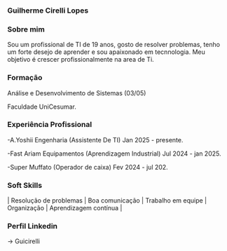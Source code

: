 ### Guilherme Cirelli Lopes 
### Sobre mim
Sou um profissional de TI de 19 anos, gosto de resolver problemas, tenho um forte desejo de aprender e sou apaixonado em tecnnologia. Meu objetivo é crescer profissionalmente na area de Ti.
### Formação
Análise e Desenvolvimento de Sistemas (03/05)

Faculdade UniCesumar.
### Experiência Profissional        
-A.Yoshii Engenharia (Assistente De TI) Jan 2025 - presente.

-Fast Ariam Equipamentos (Aprendizagem Industrial) Jul 2024 - jan 2025.

-Super Muffato (Operador de caixa) Fev 2024 - jul 202.
### Soft Skills
| Resolução de problemas | Boa comunicação | Trabalho em equipe | Organização | Aprendizagem contínua |
### Perfil Linkedin 
-> Guicirelli